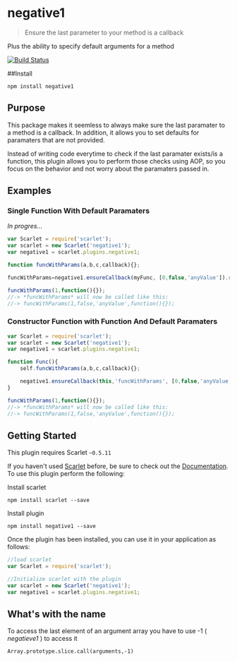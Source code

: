negative1
======================

> Ensure the last parameter to your method is a callback

Plus the ability to specify default arguments for a method

[![Build Status](https://travis-ci.org/tjchaplin/negative1.png?branch=master)](https://travis-ci.org/tjchaplin/negative1)

##Install

  `npm install negative1`

## Purpose

This package makes it seemless to always make sure the last paramater to a method is a callback.  In addition, it allows you to set defaults for paramaters that are not provided.

Instead of writing code everytime to check if the last paramater exists/is a function, this plugin allows you to perform those checks using AOP, so you focus on the behavior and not worry about the paramaters passed in.

## Examples

### Single Function With Default Paramaters
*In progres...*

```javascript
var Scarlet = require('scarlet');
var scarlet = new Scarlet('negative1');
var negative1 = scarlet.plugins.negative1;

function funcWithParams(a,b,c,callback){};

funcWithParams=negative1.ensureCallback(myFunc, [0,false,'anyValue']).resolve();

funcWithParams(1,function(){});
//-> *funcWithParams* will now be called like this:
//-> funcWithParams(1,false,'anyValue',function(){});
```

### Constructor Function with Function And Default Paramaters

```javascript
var Scarlet = require('scarlet');
var scarlet = new Scarlet('negative1');
var negative1 = scarlet.plugins.negative1;

function Func(){
	self.funcWithParams(a,b,c,callback){};

	negative1.ensureCallback(this,'funcWithParams', [0,false,'anyValue'])
}

funcWithParams(1,function(){});
//-> *funcWithParams* will now be called like this:
//-> funcWithParams(1,false,'anyValue',function(){});
```

## Getting Started
This plugin requires Scarlet `~0.5.11`

If you haven't used [Scarlet](https://github.com/scarletjs/scarlet) before, be sure to check out the [Documentation](https://github.com/scarletjs/scarlet).  To use this plugin perform the following:

Install scarlet
```shell
npm install scarlet --save
```

Install plugin
```shell
npm install negative1 --save
```

Once the plugin has been installed, you can use it in your application as follows:

```js
//load scarlet
var Scarlet = require('scarlet');

//Initialize scarlet with the plugin
var scarlet = new Scarlet('negative1');
var negative1 = scarlet.plugins.negative1;
```

## What's with the name

To access the last element of an argument array you have to use -1 ( *negatieve1* ) to access it
```
Array.prototype.slice.call(arguments,-1)
```
